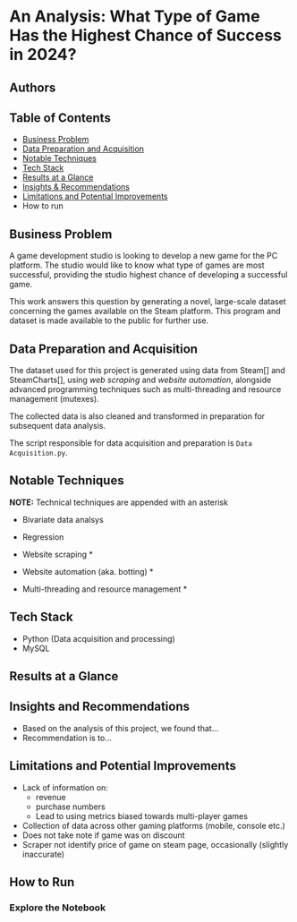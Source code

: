 # An Analysis: What Type of Game Has the Highest Chance of Success in 2024?
<!-- 
Badges: https://shields.io/
GitHub: https://github.com/semasuka/credit-card-approval-prediction-classification?tab=readme-ov-file
-->
## Authors 

## Table of Contents 
- [Business Problem](#business-problem)
- [Data Preparation and Acquisition](#data-preparation-and-acquisition)
- [Notable Techniques](#notable-techniques) 
- [Tech Stack](#tech-stack)
- [Results at a Glance](#results-at-a-glance)
- [Insights & Recommendations](#insights-and-recommendations)
- [Limitations and Potential Improvements](#limitations-and-potential-improvements)
- How to run

## Business Problem 
A game development studio is looking to develop a new game for the PC platform.
The studio would like to know what type of games are most successful, providing the studio highest chance of developing a successful game.

This work answers this question by generating a novel, large-scale dataset concerning the games available on the Steam platform. 
This program and dataset is made available to the public for further use.

## Data Preparation and Acquisition
The dataset used for this project is generated using data from Steam[] and SteamCharts[], using *web scraping* and *website automation*, alongside advanced programming techniques such as multi-threading and resource management (mutexes).

The collected data is also cleaned and transformed in preparation for subsequent data analysis.

The script responsible for data acquisition and preparation is `Data Acquisition.py`.

## Notable Techniques  
**NOTE:** Technical techniques are appended with an asterisk 
- Bivariate data analsys 
- Regression 

- Website scraping *
- Website automation (aka. botting) *
- Multi-threading and resource management *

## Tech Stack 
- Python (Data acquisition and processing)
- MySQL 

## Results at a Glance
<!-- 
For each definition of success
    - f2p vs paid 
    - multi-player vs single-player
    - Genres 

Success definitions 
    - Current player count
    - Max player count
    - (Retaining) 
        - Lasting x years with more than x% of initial population 
 -->

## Insights and Recommendations
- Based on the analysis of this project, we found that...
- Recommendation is to...

## Limitations and Potential Improvements
- Lack of information on:
    - revenue
    - purchase numbers
    - Lead to using metrics biased towards multi-player games
- Collection of data across other gaming platforms (mobile, console etc.)
- Does not take note if game was on discount
- Scraper not identify price of game on steam page, occasionally (slightly inaccurate)

## How to Run

### Explore the Notebook